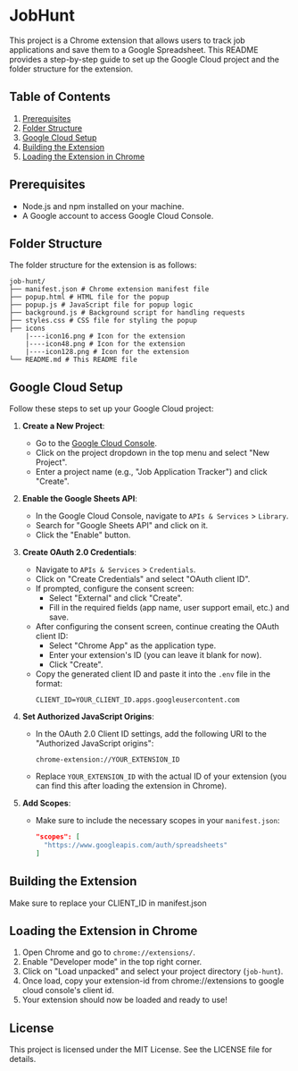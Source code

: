 # JobHunt

This project is a Chrome extension that allows users to track job applications and save them to a Google Spreadsheet. This README provides a step-by-step guide to set up the Google Cloud project and the folder structure for the extension.

## Table of Contents

1. [Prerequisites](#prerequisites)
2. [Folder Structure](#folder-structure)
3. [Google Cloud Setup](#google-cloud-setup)
4. [Building the Extension](#building-the-extension)
5. [Loading the Extension in Chrome](#loading-the-extension-in-chrome)

## Prerequisites

- Node.js and npm installed on your machine.
- A Google account to access Google Cloud Console.

## Folder Structure

The folder structure for the extension is as follows:

```
job-hunt/
├── manifest.json # Chrome extension manifest file
├── popup.html # HTML file for the popup
├── popup.js # JavaScript file for popup logic
├── background.js # Background script for handling requests
├── styles.css # CSS file for styling the popup
├── icons
    |----icon16.png # Icon for the extension
    |----icon48.png # Icon for the extension
    |----icon128.png # Icon for the extension
└── README.md # This README file
```

## Google Cloud Setup

Follow these steps to set up your Google Cloud project:

1. **Create a New Project**:
   - Go to the [Google Cloud Console](https://console.cloud.google.com/).
   - Click on the project dropdown in the top menu and select "New Project".
   - Enter a project name (e.g., "Job Application Tracker") and click "Create".

2. **Enable the Google Sheets API**:
   - In the Google Cloud Console, navigate to `APIs & Services` > `Library`.
   - Search for "Google Sheets API" and click on it.
   - Click the "Enable" button.

3. **Create OAuth 2.0 Credentials**:
   - Navigate to `APIs & Services` > `Credentials`.
   - Click on "Create Credentials" and select "OAuth client ID".
   - If prompted, configure the consent screen:
     - Select "External" and click "Create".
     - Fill in the required fields (app name, user support email, etc.) and save.
   - After configuring the consent screen, continue creating the OAuth client ID:
     - Select "Chrome App" as the application type.
     - Enter your extension's ID (you can leave it blank for now).
     - Click "Create".
   - Copy the generated client ID and paste it into the `.env` file in the format:
     ```
     CLIENT_ID=YOUR_CLIENT_ID.apps.googleusercontent.com
     ```

4. **Set Authorized JavaScript Origins**:
   - In the OAuth 2.0 Client ID settings, add the following URI to the "Authorized JavaScript origins":
     ```
     chrome-extension://YOUR_EXTENSION_ID
     ```
   - Replace `YOUR_EXTENSION_ID` with the actual ID of your extension (you can find this after loading the extension in Chrome).

5. **Add Scopes**:
   - Make sure to include the necessary scopes in your `manifest.json`:
     ```json
     "scopes": [
       "https://www.googleapis.com/auth/spreadsheets"
     ]
     ```

## Building the Extension

Make sure to replace your CLIENT_ID in manifest.json

## Loading the Extension in Chrome

1. Open Chrome and go to `chrome://extensions/`.
2. Enable "Developer mode" in the top right corner.
3. Click on "Load unpacked" and select your project directory (`job-hunt`).
4. Once load, copy your extension-id from chrome://extensions to google cloud console's client id.
5. Your extension should now be loaded and ready to use!

## License

This project is licensed under the MIT License. See the LICENSE file for details.